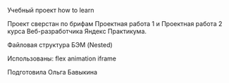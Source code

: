 Учебный проект how to learn

Проект сверстан по брифам Проектная работа 1 и Проектная работа 2 курса Веб-разработчика Яндекс Практикума.

Файловая структура БЭМ (Nested)

Использованы:
    flex
    animation
    iframe

Подготовила Ольга Бавыкина